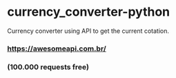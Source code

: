 # currency_converter-python
 Currency converter using API to get the current cotation.
### https://awesomeapi.com.br/
### (100.000 requests free)
